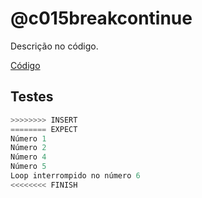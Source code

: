 # @c015breakcontinue

Descrição no código.

[Código](https://github.com/qxcodefup/arcade/blob/master/base/c015breakcontinue/.cache/draft.c)

## Testes

```py
>>>>>>>> INSERT
======== EXPECT
Número 1
Número 2
Número 4
Número 5
Loop interrompido no número 6
<<<<<<<< FINISH
```
